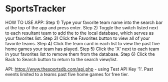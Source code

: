 # SportsTracker

HOW TO USE APP:
Step 1) Type your favorite team name into the search bar at the top of the app and press enter.
Step 2) Toggle the switch listed next to each resultant team to add the to the local database, which serves as your favorites list.
Step 3) Click the Favorites button to view all of your favorite teams.
Step 4) Click the team card in each list to view the past five home games your team has played.
Step 5) Click the 'X' next to each team in your favorites list to remove them from the database.
Step 6) Click the Back to Search button to return to the search view/list.

API: https://www.thesportsdb.com/api.php - using Test API Key '1'.
Past events limited to a teams past five home games for free tier.
